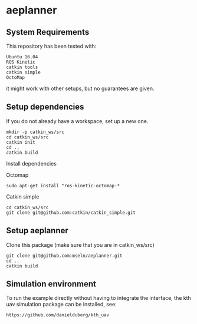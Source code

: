 # aeplanner

## System Requirements

This repository has been tested with: 
```
Ubuntu 16.04
ROS Kinetic
catkin tools
catkin simple
OctoMap
```

it might work with other setups, but no guarantees are given.

## Setup dependencies

If you do not already have a workspace, set up a new one.

```
mkdir -p catkin_ws/src
cd catkin_ws/src
catkin init
cd ..
catkin build
```

Install dependencies

Octomap
```
sudo apt-get install "ros-kinetic-octomap-*
```

Catkin simple
```
cd catkin_ws/src
git clone git@github.com:catkin/catkin_simple.git
```

## Setup aeplanner

Clone this package (make sure that you are in catkin_ws/src)
```
git clone git@github.com:mseln/aeplanner.git
cd ..
catkin build
```

## Simulation environment

To run the example directly without having to integrate the interface, the kth uav simulation package can be installed, see:

```
https://github.com/danielduberg/kth_uav
```

